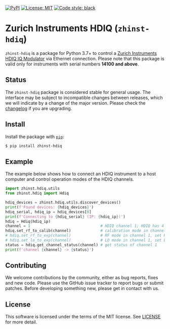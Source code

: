 [![PyPI](https://img.shields.io/pypi/v/zhinst-hdiq.svg)](https://pypi.python.org/pypi/zhinst-hdiq)
[![License: MIT](https://img.shields.io/badge/License-MIT-yellow.svg)](https://opensource.org/licenses/MIT)
[![Code style: black](https://img.shields.io/badge/code%20style-black-000000.svg)](https://github.com/ambv/black)

# Zurich Instruments HDIQ (`zhinst-hdiq`)

`zhinst-hdiq` is a package for Python 3.7+ to control a [Zurich Instruments HDIQ IQ Modulator](https://www.zhinst.com/products/hdiq-iq-modulator) via Ethernet connection. Please note that this package is valid only for instruments with serial numbers **14100 and above**.

## Status
The `zhinst-hdiq` package is considered stable for general usage. The interface may be subject to incompatible changes between releases, which we will indicate by a change of the major version. Please check the [changelog](#changelog) if you are upgrading.

## Install
Install the package with [`pip`](https://packaging.python.org/tutorials/installing-packages/):

```sh
$ pip install zhinst-hdiq
```

## Example
The example below shows how to connect an HDIQ instrument to a host computer and control operation modes of the HDIQ channels.

```python
import zhinst.hdiq.utils
from zhinst.hdiq import Hdiq

hdiq_devices = zhinst.hdiq.utils.discover_devices()
print(f'Found devices: {hdiq_devices}')
hdiq_serial, hdiq_ip = hdiq_devices[0]
print(f'Connecting to {hdiq_serial} (IP: {hdiq_ip})')
hdiq = Hdiq(hdiq_ip)
channel = 1                               # HDIQ channel 1; HDIQ has 4 channels: 1, 2, 3, 4
hdiq.set_rf_to_calib(channel)             # calibration mode in channel 1, set RF to Calib. port
# hdiq.set_rf_to_exp(channel)             # RF mode in channel 1, set RF to Exp. port
# hdiq.set_lo_to_exp(channel)             # LO mode in channel 1, set LO to Exp. port
status = hdiq.get_channel_status(channel) # get status of channel 1
print(f'channel {channel} -> {status}')
```

## Contributing
We welcome contributions by the community, either as bug reports, fixes and new code. Please use the GitHub issue tracker to report bugs or submit patches. Before developing something new, please get in contact with us.

## License
This software is licensed under the terms of the MIT license. See [LICENSE](./LICENSE) for more detail.
